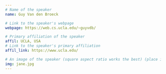 ```yaml
---
# Name of the speaker
name: Guy Van den Broeck

# Link to the speaker's webpage
webpage: https://web.cs.ucla.edu/~guyvdb/

# Primary affiliation of the speaker
affil: UCLA, USA
# Link to the speaker's primary affiliation
affil_link: https://www.ucla.edu/

# An image of the speaker (square aspect ratio works the best) (place in the `assets/img/speakers` directory)
img: jane.jpg
---
```


<!-- Whatever you write below will show up as the speaker's bio -->

